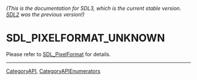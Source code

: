 ###### (This is the documentation for SDL3, which is the current stable version. [SDL2](https://wiki.libsdl.org/SDL2/) was the previous version!)
# SDL_PIXELFORMAT_UNKNOWN

Please refer to [SDL_PixelFormat](SDL_PixelFormat) for details.

----
[CategoryAPI](CategoryAPI), [CategoryAPIEnumerators](CategoryAPIEnumerators)

